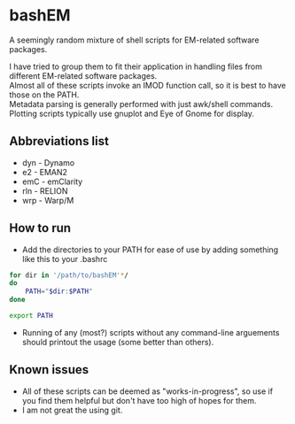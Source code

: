 # bashEM

A seemingly random mixture of shell scripts for EM-related software packages. 

I have tried to group them to fit their application in handling files from different EM-related software packages. <br/> 
Almost all of these scripts invoke an IMOD function call, so it is best to have those on the PATH. <br/>
Metadata parsing is generally performed with just awk/shell commands. <br/>
Plotting scripts typically use gnuplot and Eye of Gnome for display. <br/>

## Abbreviations list
- dyn	-	Dynamo
-  e2	-	EMAN2
- emC	-	emClarity
- rln	-	RELION
- wrp	-	Warp/M

## How to run
- Add the directories to your PATH for ease of use by adding something like this to your .bashrc <br/>
```bash
for dir in '/path/to/bashEM'*/
do  
	PATH="$dir:$PATH" 
done  

export PATH
```

- Running of any (most?) scripts without any command-line arguements should printout the usage (some better than others).


## Known issues
- All of these scripts can be deemed as "works-in-progress", so use if you find them helpful but don't have too high of hopes for them. 
- I am not great the using git.

